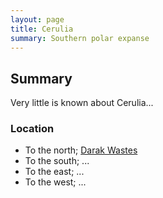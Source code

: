 ```yaml
---
layout: page
title: Cerulia
summary: Southern polar expanse
---
```


## Summary

Very little is known about Cerulia...

### Location

- To the north; [Darak Wastes](/geography/darak-wastes)
- To the south; ...
- To the east; ...
- To the west; ...
